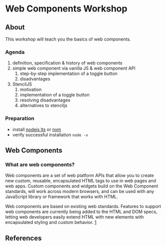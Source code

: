 # Web Components Workshop

## About

This workshop will teach you the basics of web components.

### Agenda

1. definition, specification & history of web components
2. simple web component via vanilla JS & web component API
    1. step-by-step implementation of a toggle button
    2. disadvantages
3. StencilJS
    1. motivation
    2. implementation of a toggle button
    3. resolving disadvantages
    4. alternatives to stenciljs


### Preparation

- install [nodejs lts](https://nodejs.org/en/download/) or [nvm](https://github.com/nvm-sh/nvm)
- verify successful installation `node -v`

## Web Components

### What are web components?

Web components are a set of web platform APIs that allow you to create new custom, reusable, encapsulated HTML tags to use in web pages and web apps. Custom components and widgets build on the Web Component standards, will work across modern browsers, and can be used with any JavaScript library or framework that works with HTML.

Web components are based on existing web standards. Features to support web components are currently being added to the HTML and DOM specs, letting web developers easily extend HTML with new elements with encapsulated styling and custom behavior. [1]


## References

[1]: https://www.webcomponents.org/introduction
